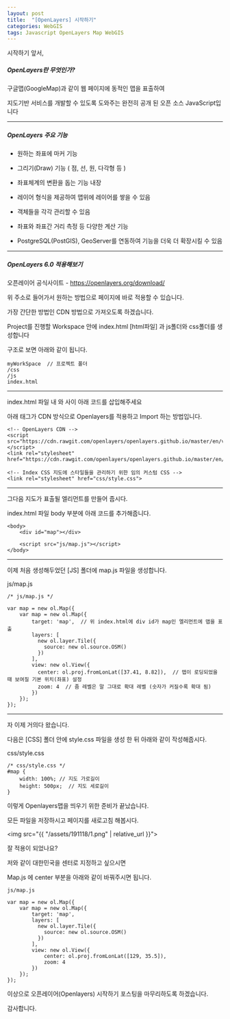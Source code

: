 ```yaml
---
layout: post
title:  "[OpenLayers] 시작하기"
categories: WebGIS
tags: Javascript OpenLayers Map WebGIS
---
```


시작하기 앞서,

<h5>OpenLayers란 무엇인가?</h5>

구글맵(GoogleMap)과 같이 웹 페이지에 동적인 맵을 표출하여

지도기반 서비스를 개발할 수 있도록 도와주는 완전히 공개 된 오픈 소스 JavaScript입니다

<hr>

<h5>OpenLayers 주요 기능</h5>

- 원하는 좌표에 마커 기능

- 그리기(Draw) 기능 ( 점, 선, 원, 다각형 등 )

- 좌표체계의 변환을 돕는 기능 내장

- 레이어 형식을 제공하여 맵위에 레이어를 쌓을 수 있음

- 객체들을 각각 관리할 수 있음

- 좌표와 좌표간 거리 측정 등 다양한 계산 기능

- PostgreSQL(PostGIS), GeoServer를 연동하여 기능을 더욱 더 확장시킬 수 있음

<hr>

<h5>OpenLayers 6.0 적용해보기</h5>

오픈레이어 공식사이트 - <https://openlayers.org/download/>

위 주소로 들어가서 원하는 방법으로 페이지에 바로 적용할 수 있습니다.

가장 간단한 방법인 CDN 방법으로 가져오도록 하겠습니다.

Project를 진행할 Workspace 안에 index.html [html파일] 과 js폴더와 css폴더를 생성합니다

구조로 보면 아래와 같이 됩니다.

```
myWorkSpace  // 프로젝트 폴더
/css
/js
index.html
```

<hr>

index.html 파일 내 <head>와 </head> 사이 아래 코드를 삽입해주세요

아래 태그가 CDN 방식으로 Openlayers를 적용하고 Import 하는 방법입니다.

```
<!-- OpenLayers CDN -->
<script src="https://cdn.rawgit.com/openlayers/openlayers.github.io/master/en/v6.1.1/build/ol.js"></script>
<link rel="stylesheet" href="https://cdn.rawgit.com/openlayers/openlayers.github.io/master/en/v6.1.1/css/ol.css">

<!-- Index CSS 지도에 스타일들을 관리하기 위한 임의 커스텀 CSS -->
<link rel="stylesheet" href="css/style.css">
```

<hr>

그다음 지도가 표출될 엘리먼트를 만들어 줍시다.

index.html 파일 body 부분에 아래 코드를 추가해줍니다.
```
<body>
    <div id="map"></div>
 
    <script src="js/map.js"></script>
</body>
```

<hr>

이제 처음 생성해두었던 [JS] 폴더에 map.js 파일을 생성합니다.

js/map.js
```
/* js/map.js */

var map = new ol.Map({
    var map = new ol.Map({
        target: 'map',  // 위 index.html에 div id가 map인 엘리먼트에 맵을 표출
        layers: [
          new ol.layer.Tile({
            source: new ol.source.OSM()
          })
        ],
        view: new ol.View({
          center: ol.proj.fromLonLat([37.41, 8.82]),  // 맵이 로딩되었을 때 보여질 기본 위치(좌표) 설정
          zoom: 4  // 줌 레벨은 말 그대로 확대 레벨 (숫자가 커질수록 확대 됨)
        })
    });
});
```

<hr>

자 이제 거의다 왔습니다.

다음은 [CSS] 폴더 안에 style.css 파일을 생성 한 뒤 아래와 같이 작성해줍시다.

css/style.css

```
/* css/style.css */
#map {
    width: 100%; // 지도 가로길이
    height: 500px;  // 지도 세로길이
}
```

이렇게 Openlayers맵을 띄우기 위한 준비가 끝났습니다.

모든 파일을 저장하시고 페이지를 새로고침 해봅시다.

<img src="{{ "/assets/191118/1.png" | relative_url }}">   

잘 적용이 되었나요?

저와 같이 대한민국을 센터로 지정하고 싶으시면

Map.js 에 center 부분을 아래와 같이 바꿔주시면 됩니다.

```
js/map.js

var map = new ol.Map({
    var map = new ol.Map({
        target: 'map', 
        layers: [
          new ol.layer.Tile({
            source: new ol.source.OSM()
          })
        ],
        view: new ol.View({
            center: ol.proj.fromLonLat([129, 35.5]),
            zoom: 4
        })
    });
});

```

이상으로 오픈레이어(Openlayers) 시작하기 포스팅을 마무리하도록 하겠습니다.

감사합니다.